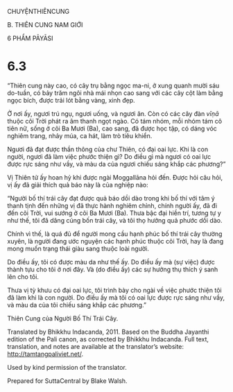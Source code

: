 CHUYỆNTHIÊNCUNG

B. THIÊN CUNG NAM GIỚI

6 PHẨM PĀYĀSI

# 6.3

“Thiên cung này cao, có cây trụ bằng ngọc ma-ni, ở xung quanh mười sáu do-tuần, có bảy trăm ngôi nhà mái nhọn cao sang với các cây cột làm bằng ngọc bích, được trải lót bằng vàng, xinh đẹp.

Ở nơi ấy, ngươi trú ngụ, ngươi uống, và ngươi ăn. Còn có các cây đàn _vīṇā_ thuộc cõi Trời phát ra âm thanh ngọt ngào. Có tám nhóm, mỗi nhóm tám cô tiên nữ, sống ở cõi Ba Mươi (Ba), cao sang, đã được học tập, có dáng vóc nghiêm trang, nhảy múa, ca hát, làm trò tiêu khiển.

Ngươi đã đạt được thần thông của chư Thiên, có đại oai lực. Khi là con người, ngươi đã làm việc phước thiện gì? Do điều gì mà ngươi có oai lực được rực sáng như vầy, và màu da của ngươi chiếu sáng khắp các phương?”

Vị Thiên tử ấy hoan hỷ khi được ngài Moggallāna hỏi đến. Ðược hỏi câu hỏi, vị ấy đã giải thích quả báo này là của nghiệp nào:

“Người bố thí trái cây đạt được quả báo dồi dào trong khi bố thí với tâm ý thanh tịnh đến những vị đã thực hành nghiêm chỉnh, chính người ấy, đã đi đến cõi Trời, vui sướng ở cõi Ba Mươi (Ba). Thưa bậc đại hiền trí, tương tự y như thế, tôi đã dâng cúng bốn trái cây, và tôi thọ hưởng quả phước dồi dào.

Chính vì thế, là quá đủ để người mong cầu hạnh phúc bố thí trái cây thường xuyên, là người đang ước nguyện các hạnh phúc thuộc cõi Trời, hay là đang mong muốn trạng thái giàu sang thuộc loài người.

Do điều ấy, tôi có được màu da như thế ấy. Do điều ấy mà (sự việc) được thành tựu cho tôi ở nơi đây. Và (do điều ấy) các sự hưởng thụ thích ý sanh lên cho tôi.

Thưa vị tỳ khưu có đại oai lực, tôi trình bày cho ngài về việc phước thiện tôi đã làm khi là con người. Do điều ấy mà tôi có oai lực được rực sáng như vầy, và màu da của tôi chiếu sáng khắp các phương.”

Thiên Cung của Người Bố Thí Trái Cây.

Translated by Bhikkhu Indacanda, 2011. Based on the Buddha Jayanthi edition of the Pali canon, as corrected by Bhikkhu Indacanda. Full text, translation, and notes are available at the translator’s website: http://tamtangpaliviet.net/.

Used by kind permission of the translator.

Prepared for SuttaCentral by Blake Walsh.